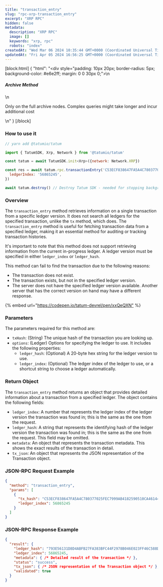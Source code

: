 ```yaml
---
title: "transaction_entry"
slug: "rpc-xrp-transaction_entry"
excerpt: "XRP RPC"
hidden: false
metadata: 
  description: "XRP RPC"
  image: []
  keywords: "xrp, rpc"
  robots: "index"
createdAt: "Wed Mar 06 2024 10:35:44 GMT+0000 (Coordinated Universal Time)"
updatedAt: "Fri Apr 05 2024 16:56:25 GMT+0000 (Coordinated Universal Time)"
---
```

[block:html]
{
  "html": "<div style=\"padding: 10px 20px; border-radius: 5px; background-color: #e6e2ff; margin: 0 0 30px 0;\">\n  <h5>Archive Method</h5>\n  <p>Only on the full archive nodes. Complex queries might take longer and incur additional cost</p>\n</div>"
}
[/block]


### How to use it

```javascript
// yarn add @tatumio/tatum

import { TatumSDK, Xrp, Network } from '@tatumio/tatum'

const tatum = await TatumSDK.init<Xrp>({network: Network.XRP})

const res = await tatum.rpc.transactionEntry('C53ECF838647FA5A4C780377025FEC7999AB4182590510CA461444B207AB74A9', {
  ledgerIndex: '56865245',
})

await tatum.destroy() // Destroy Tatum SDK - needed for stopping background jobs
```

### Overview

The `transaction_entry` method retrieves information on a single transaction from a specific ledger version. It does not search all ledgers for the specified transaction, unlike the `tx` method, which does. The `transaction_entry` method is useful for fetching transaction data from a specified ledger, making it an essential method for auditing or tracking transaction histories.

It's important to note that this method does not support retrieving information from the current in-progress ledger. A ledger version must be specified in either `ledger_index` or `ledger_hash`.

This method can fail to find the transaction due to the following reasons:

- The transaction does not exist.
- The transaction exists, but not in the specified ledger version.
- The server does not have the specified ledger version available. Another server that has the correct version on hand may have a different response.

{% embed url="<https://codepen.io/tatum-devrel/pen/xxQeQXN"> %}

### Parameters

The parameters required for this method are:

- `txHash`: (String) The unique hash of the transaction you are looking up.
- `options`: (Ledger) Options for specifying the ledger to use. It includes the following properties:
  - `ledger_hash`: (Optional) A 20-byte hex string for the ledger version to use.
  - `ledger_index`: (Optional) The ledger index of the ledger to use, or a shortcut string to choose a ledger automatically.

### Return Object

The `transaction_entry` method returns an object that provides detailed information about a transaction from a specified ledger. The object contains the following fields:

- `ledger_index`: A number that represents the ledger index of the ledger version the transaction was found in; this is the same as the one from the request.
- `ledger_hash`: A string that represents the identifying hash of the ledger version the transaction was found in; this is the same as the one from the request. This field may be omitted.
- `metadata`: An object that represents the transaction metadata. This shows the exact results of the transaction in detail.
- `tx_json`: An object that represents the JSON representation of the Transaction object.

### JSON-RPC Request Example

```json
{
  "method": "transaction_entry",
  "params": [
    {
      "tx_hash": "C53ECF838647FA5A4C780377025FEC7999AB4182590510CA461444B207AB74A9",
      "ledger_index": 56865245
    }
  ]
}
```

### JSON-RPC Response Example

```json
{
  "result": {
    "ledger_hash": "793E56131D8D4ABFB27FA383BFC44F2978B046E023FF46C588D7E0C874C2472A",
    "ledger_index": 56865245,
    "metadata": { /* Detailed result of the transaction */ },
    "status": "success",
    "tx_json": { /* JSON representation of the Transaction object */ },
    "validated": true
  }
}
```
